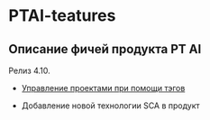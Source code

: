 # PTAI-teatures
## Описание фичей продукта PT AI
Релиз 4.10.
- [Управление проектами при помощи тэгов](https://github.com/SergeyNash/PTAI-teatures/blob/main/%D0%A2%D1%8D%D0%B3%D0%B8%20%D0%B4%D0%BB%D1%8F%20%D0%BF%D1%80%D0%BE%D0%B5%D0%BA%D1%82%D0%BE%D0%B2.md)

- Добавление новой технологии SCA в продукт 
